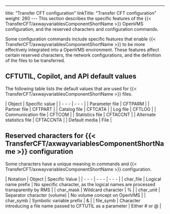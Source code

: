 ---
title: "Transfer CFT configuration"
linkTitle: "Transfer CFT configuration"
weight: 260
--- This section describes the specific features of the {{< TransferCFT/axwayvariablesComponentShortName  >}} OpenVMS configuration, and the reserved characters and configuration commands.

Some configuration commands include specific features that enable {{< TransferCFT/axwayvariablesComponentShortName  >}} to be more effectively integrated into a OpenVMS environment. These features affect certain reserved characters, the network configurations, and the definition of the files to be transferred.

## CFTUTIL, Copilot, and API default values

The following table lists the default values that are used for {{< TransferCFT/axwayvariablesComponentShortName  >}} files.

| Object  | Specific value  |
| - - - | - - - |
| Parameter file | CFTPARM |
| Partner file | CFTPART |
| Catalog file | CFTCATA |
| Log file | CFTLOG |
| Communication file | CFTCOM |
| Statistics file | CFTACCNT |
| Alternate statistics file | CFTACCNTA |
| Default media | File |

## Reserved characters for {{< TransferCFT/axwayvariablesComponentShortName  >}} configuration

Some characters have a unique meaning in commands and {{< TransferCFT/axwayvariablesComponentShortName  >}} configuration.

| Notation  | Object  | Specific Value  |
| - - - | - - - | - - - |
| char_file | Logical name prefix | No specific character, as the logical names are processed transparently by RMS |
| char_mask | Wildcard character | % |
| char_unit | Separator character (volume) | No volume concept on OpenVMS |
| char_symb | Symbolic variable prefix | &amp; |
| file_symb | Character introducing a file name passed to CFTUTIL as a parameter | Either # or @ |

